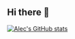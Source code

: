 ## Hi there 👋
[![Alec's GitHub stats](https://github-readme-stats.vercel.app/api?username=Alec-Watson)](https://github.com/Alec-Watson/github-readme-stats)
<!--
**Alec-Watson/Alec-Watson** is a ✨ _special_ ✨ repository because its `README.md` (this file) appears on your GitHub profile.

Here are some ideas to get you started:

- 🔭 I’m currently working on ...
- 🌱 I’m currently learning ...
- 👯 I’m looking to collaborate on ...
- 🤔 I’m looking for help with ...
- 💬 Ask me about ...
- 📫 How to reach me: ...
- 😄 Pronouns: ...
- ⚡ Fun fact: ...
-->
